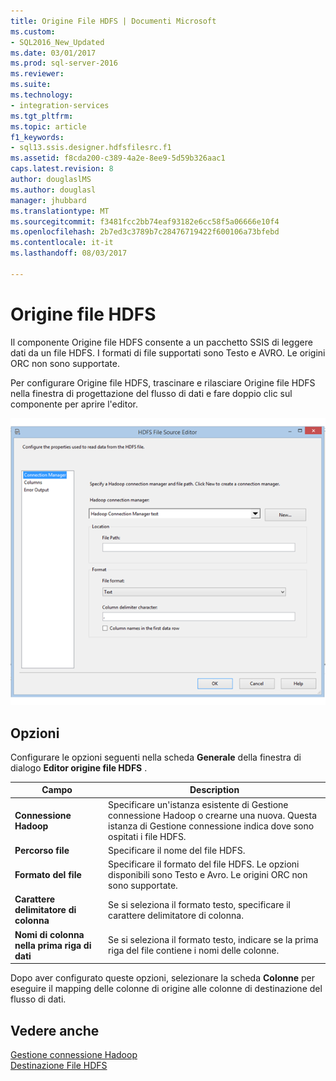 ```yaml
---
title: Origine File HDFS | Documenti Microsoft
ms.custom:
- SQL2016_New_Updated
ms.date: 03/01/2017
ms.prod: sql-server-2016
ms.reviewer: 
ms.suite: 
ms.technology:
- integration-services
ms.tgt_pltfrm: 
ms.topic: article
f1_keywords:
- sql13.ssis.designer.hdfsfilesrc.f1
ms.assetid: f8cda200-c389-4a2e-8ee9-5d59b326aac1
caps.latest.revision: 8
author: douglaslMS
ms.author: douglasl
manager: jhubbard
ms.translationtype: MT
ms.sourcegitcommit: f3481fcc2bb74eaf93182e6cc58f5a06666e10f4
ms.openlocfilehash: 2b7ed3c3789b7c28476719422f600106a73bfebd
ms.contentlocale: it-it
ms.lasthandoff: 08/03/2017

---
```

# <a name="hdfs-file-source"></a>Origine file HDFS
  Il componente Origine file HDFS consente a un pacchetto SSIS di leggere dati da un file HDFS. I formati di file supportati sono Testo e AVRO. Le origini ORC non sono supportate.  
  
 Per configurare Origine file HDFS, trascinare e rilasciare Origine file HDFS nella finestra di progettazione del flusso di dati e fare doppio clic sul componente per aprire l'editor.  
  
 ![Editor di origine File HDFS](../../integration-services/data-flow/media/hdfs-file-source.png "Editor di origine File HDFS")  
  
## <a name="options"></a>Opzioni  
 Configurare le opzioni seguenti nella scheda **Generale** della finestra di dialogo **Editor origine file HDFS** .  
  
|Campo|Description|  
|-----------|-----------------|  
|**Connessione Hadoop**|Specificare un'istanza esistente di Gestione connessione Hadoop o crearne una nuova. Questa istanza di Gestione connessione indica dove sono ospitati i file HDFS.|  
|**Percorso file**|Specificare il nome del file HDFS.|  
|**Formato del file**|Specificare il formato del file HDFS. Le opzioni disponibili sono Testo e Avro. Le origini ORC non sono supportate.|  
|**Carattere delimitatore di colonna**|Se si seleziona il formato testo, specificare il carattere delimitatore di colonna.|  
|**Nomi di colonna nella prima riga di dati**|Se si seleziona il formato testo, indicare se la prima riga del file contiene i nomi delle colonne.|  
  
 Dopo aver configurato queste opzioni, selezionare la scheda **Colonne** per eseguire il mapping delle colonne di origine alle colonne di destinazione del flusso di dati.  
  
## <a name="see-also"></a>Vedere anche  
 [Gestione connessione Hadoop](../../integration-services/connection-manager/hadoop-connection-manager.md)   
 [Destinazione File HDFS](../../integration-services/data-flow/hdfs-file-destination.md)  
  
  

